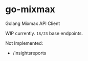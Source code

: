 # go-mixmax
Golang Mixmax API Client

WIP currently. `18/23` base endpoints.

Not Implemented:
* /insightsreports
